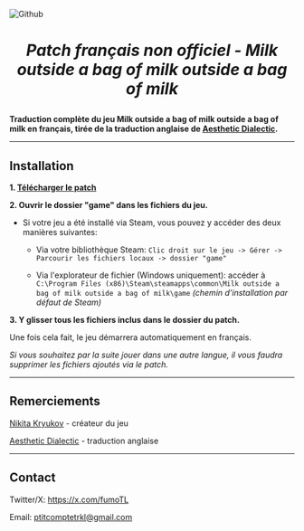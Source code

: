 ![Github](https://github.com/fumobern/Milk2-french/assets/174740931/4c18134b-b05b-4259-9ea1-b5b525d66c0c)
 # _<p align="center"> Patch français non officiel - Milk outside a bag of milk outside a bag of milk </p>_ #

__Traduction complète du jeu Milk outside a bag of milk outside a bag of milk en français, tirée de la traduction anglaise de [Aesthetic Dialectic](https://x.com/adtl48).__

---
## Installation
**1. [Télécharger le patch](https://github.com/fumobern/Milk2-french/releases/tag/v1.0)**

**2. Ouvrir le dossier "game" dans les fichiers du jeu.**

- Si votre jeu a été installé via Steam, vous pouvez y accéder des deux manières suivantes: 

  - Via votre bibliothèque Steam: `Clic droit sur le jeu -> Gérer -> Parcourir les fichiers locaux -> dossier "game"`

  - Via l'explorateur de fichier (Windows uniquement): accéder à `C:\Program Files (x86)\Steam\steamapps\common\Milk outside a bag of milk outside a bag of milk\game` _(chemin d'installation par défaut de Steam)_

**3. Y glisser tous les fichiers inclus dans le dossier du patch.**

Une fois cela fait, le jeu démarrera automatiquement en français.

_Si vous souhaitez par la suite jouer dans une autre langue, il vous faudra supprimer les fichiers ajoutés via le patch._

---
## Remerciements

[Nikita Kryukov](https://x.com/nkt_krkv) - créateur du jeu

[Aesthetic Dialectic](https://x.com/adtl48) - traduction anglaise

---
## Contact

Twitter/X: https://x.com/fumoTL  
  
Email: ptitcomptetrkl@gmail.com
